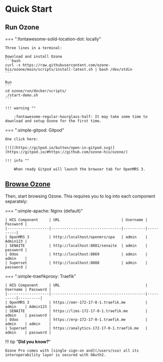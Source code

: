 # Quick Start

## Run Ozone

=== ":fontawesome-solid-location-dot: locally"

    Three lines in a terminal:

    Download and install Ozone
    ```bash
    curl -s https://raw.githubusercontent.com/ozone-his/ozone/main/scripts/install-latest.sh | bash /dev/stdin
    ```

    Run
    ```
    cd ozone/run/docker/scripts/
    ./start-demo.sh
    ```

    !!! warning ""

        :fontawesome-regular-hourglass-half: It may take some time to download and setup Ozone for the first time.

=== ":simple-gitpod: Gitpod"

    One click here:

    [![](https://gitpod.io/button/open-in-gitpod.svg)](https://gitpod.io/#https://github.com/ozone-his/ozone/)

    !!! info ""

        When ready Gitpod will launch the browser tab for OpenMRS 3.


## <a href="#browse">Browse Ozone</a>

Then, start browsing Ozone. This requires you to log into each component separately:

=== ":simple-apache: Nginx (default)"

    | HIS Component     | URL                            | Username | Password |
    |-------------------|--------------------------------|----------|----------|
    | OpenMRS 3         | http://localhost/openmrs/spa   | admin    | Admin123 |
    | SENAITE           | http://localhost:8081/senaite  | admin    | password |
    | Odoo              | http://localhost:8069          | admin    | admin    |
    | Superset          | http://localhost:8088          | admin    | password |

=== ":simple-traefikproxy: Traefik"

    | HIS Component     | URL                                       | Username | Password |
    |-------------------|-------------------------------------------|----------|----------|
    | OpenMRS 3         | https://emr-172-17-0-1.traefik.me         | admin    | Admin123 |
    | SENAITE           | https://lims-172-17-0-1.traefik.me        | admin    | password |
    | Odoo              | https://erp-172-17-0-1.traefik.me         | admin    | admin    |
    | Superset          | https://analytics-172-17-0-1.traefik.me   | admin    | password |

!!! tip "**Did you know?**"

    Ozone Pro comes with [single sign-on and](/users/sso) all its interoperability layer is secured with OAuth2.